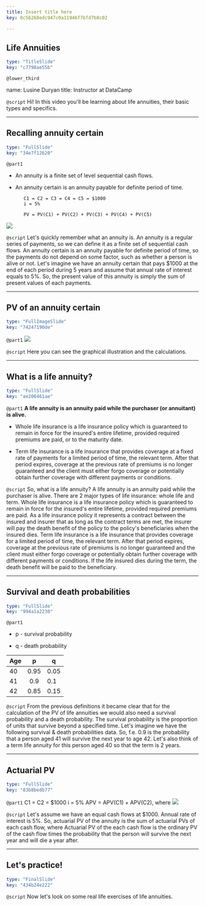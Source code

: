 ```yaml
---
title: Insert title here
key: 0c56268edc947c0a11946f7bfd7b8c02

---
```

## Life Annuities

```yaml
type: "TitleSlide"
key: "c7798ae55b"
```

`@lower_third`

name: Lusine Duryan
title: Instructor at DataCamp


`@script`
Hi! In this video you'll be learning about life annuities, their basic types and specifics.


---
## Recalling annuity certain

```yaml
type: "FullSlide"
key: "34e7f12620"
```

`@part1`
- An annuity is a finite set of level sequential cash flows.

- An annuity certain is an annuity payable for definite period of time.

         C1 = C2 = C3 = C4 = C5 = $1000
         i = 5%

         PV = PV(C1) + PV(C2) + PV(C3) + PV(C4) + PV(C5)
![](https://assets.datacamp.com/production/repositories/4408/datasets/0dc256a6aa8f35b42ae32af616dbe0e03798ab3b/PV.PNG.png)


`@script`
Let's quickly remember what an annuity is. 
An annuity is a regular series of payments, so we can define it as a finite set of sequential cash flows. 
An annuity certain is an annuity payable for definite period of time, so the payments do not depend on some factor, such as whether a person is alive or not. Let's imagine we have an annuity certain that pays $1000 at the end of each period during 5 years and assume that annual rate of interest equals to 5%.
So, the present value of this annuity is simply the sum of present values of each payments.


---
## PV of an annuity certain

```yaml
type: "FullImageSlide"
key: "74247190de"
```

`@part1`
![](https://assets.datacamp.com/production/repositories/4408/datasets/f5712fe0654143e1cb9d84348775199246012713/annuity_certain.jpg)


`@script`
Here you can see the graphical illustration and the calculations.


---
## What is a life annuity?

```yaml
type: "FullSlide"
key: "ae206461ae"
```

`@part1`
**A life annuity is an annuity paid while the purchaser (or annuitant) is alive.**

- Whole life insurance is a life insurance policy which is guaranteed to remain in force for the insured's entire lifetime, provided required premiums are paid, or to the maturity date.

- Term life insurance is a life insurance that provides coverage at a fixed rate of payments for a limited period of time, the relevant term. After that period expires, coverage at the previous rate of premiums is no longer guaranteed and the client must either forgo coverage or potentially obtain further coverage with different payments or conditions.


`@script`
So, what is a life annuity?
A life annuity is an annuity paid while the purchaser is alive. 
There are 2 major types of life insurance: whole life and term.
Whole life insurance is a life insurance policy which is guaranteed to remain in force for the insured's entire lifetime, provided required premiums are paid. As a life insurance policy it represents a contract between the insured and insurer that as long as the contract terms are met, the insurer will pay the death benefit of the policy to the policy's beneficiaries when the insured dies.
Term life insurance is a life insurance that provides coverage for a limited period of time, the relevant term. After that period expires, coverage at the previous rate of premiums is no longer guaranteed and the client must either forgo coverage or potentially obtain further coverage with different payments or conditions. If the life insured dies during the term, the death benefit will be paid to the beneficiary.


---
## Survival and death probabilities

```yaml
type: "FullSlide"
key: "994a1a2230"
```

`@part1`
- p - survival probability

- q - death probability



| Age           | p             | q    |      
| ------------- |:-------------:| -----|
| 40            | 0.95          | 0.05  |
| 41            | 0.9           | 0.1   |
| 42            | 0.85          | 0.15


`@script`
From the previous definitions it became clear that for the calculation of the PV of life annuities we would also need a survival probability and a death probability.
The survival probability is the proportion of units that survive beyond a specified time. 
Let's imagine we have the following survival & death probabilities data. So, f.e. 0.9 is the probability that a person aged 41 will survive the next year to age 42.
Let's also think of a term life annuity for this person aged 40 so that the term is 2 years.


---
## Actuarial PV

```yaml
type: "FullSlide"
key: "83b8bedb77"
```

`@part1`
C1 = C2 = $1000
      i = 5%
      APV = APV(C1) + APV(C2), where
![](https://assets.datacamp.com/production/repositories/4408/datasets/43c5a86cc6cacece2c0addc2d591bdc381e70d83/APV.PNG)


`@script`
Let's assume we have an equal cash flows at $1000. Annual rate of interest is 5%.
So, actuarial PV of the annuity is the sum of actuarial PVs of each cash flow, where Actuarial PV of the each cash flow is the ordinary PV of the cash flow times the probability that the person will survive the next year and will die a year after.


---
## Let's practice!

```yaml
type: "FinalSlide"
key: "434b24e222"
```

`@script`
Now let's look on some real life exercises of life annuities.

